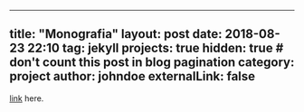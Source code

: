 
---
title: "Monografia"
layout: post
date: 2018-08-23 22:10
tag: jekyll
projects: true
hidden: true # don't count this post in blog pagination
category: project
author: johndoe
externalLink: false
---


[link](cayan-portela.github.io/2015_CayanAtreioPortelaBarcenaSaavedra.pdf) here.
